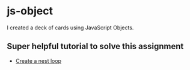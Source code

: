 # js-object
I created a deck of cards using JavaScript Objects.

## Super helpful tutorial to solve this assignment
- [Create a nest loop](https://www.youtube.com/watch?v=LxXWTXOny3A)